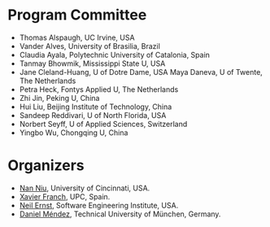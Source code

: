 # Program Committee
* Thomas Alspaugh, UC Irvine, USA
* Vander Alves, University of Brasilia, Brazil 
* Claudia Ayala, Polytechnic University of Catalonia, Spain
* Tanmay Bhowmik, Mississippi State U, USA 
* Jane Cleland-Huang, U of Dotre Dame, USA Maya Daneva, U of Twente, The Netherlands 
* Petra Heck, Fontys Applied U, The Netherlands 
* Zhi Jin, Peking U, China
* Hui Liu, Beijing Institute of Technology, China 
* Sandeep Reddivari, U of North Florida, USA 
* Norbert Seyff, U of Applied Sciences, Switzerland
* Yingbo Wu, Chongqing U, China

# Organizers

* [Nan Niu](http://homepages.uc.edu/~niunn/), University of Cincinnati, USA. 
* [Xavier Franch](https://www.essi.upc.edu/~franch/), UPC, Spain. 
* [Neil Ernst](http://twitter.com/neilernst), Software Engineering Institute, USA.
* [Daniel Méndez](http://www.mendezfe.org), Technical University of München, Germany.
